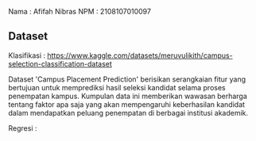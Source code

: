 
Nama : Afifah Nibras
NPM : 2108107010097

## Dataset ##

Klasifikasi : https://www.kaggle.com/datasets/meruvulikith/campus-selection-classification-dataset

Dataset 'Campus Placement Prediction' berisikan serangkaian fitur yang bertujuan untuk memprediksi hasil seleksi kandidat selama proses penempatan kampus. Kumpulan data ini memberikan wawasan berharga tentang faktor apa saja yang akan mempengaruhi keberhasilan kandidat dalam mendapatkan peluang penempatan di berbagai institusi akademik.

Regresi : 
